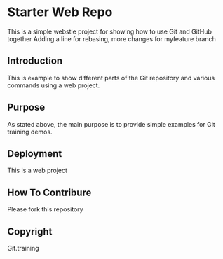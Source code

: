 # Starter Web Repo

This is a simple webstie project for 
showing how to use Git and GitHub together
Adding a line for rebasing, more changes for myfeature branch

## Introduction

This is example to show different parts
of the Git repository and various commands
using a web project.

## Purpose

As stated above, the main purpose is to 
provide simple examples for Git training 
demos.

## Deployment

This is a web project

## How To Contribure

Please fork this repository

## Copyright

Git.training